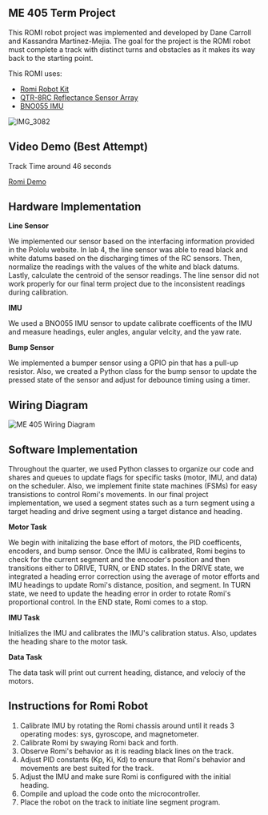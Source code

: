 ME 405 Term Project
-----------
This ROMI robot project was implemented and developed by Dane Carroll and Kassandra Martinez-Mejia. The goal for the project is
the ROMI robot must complete a track with distinct turns and obstacles as it makes its way back to the starting point. 

This ROMI uses:
* [Romi Robot Kit](https://www.pololu.com/product/3501)
* [QTR-8RC Reflectance Sensor Array](https://www.pololu.com/product/961)
* [BNO055 IMU](https://www.adafruit.com/product/2472)

![IMG_3082](https://github.com/user-attachments/assets/72e92c9e-c616-40de-8959-288f8fd9a484)

Video Demo (Best Attempt)
----------
Track Time around 46 seconds

[Romi Demo](https://youtu.be/s87TgsQ6EN8)

Hardware Implementation
----------
**Line Sensor** 

We implemented our sensor based on the interfacing information provided in the Pololu website. In lab 4, the line sensor was able to read black and white datums based on the discharging times of the RC sensors. Then, normalize the readings with the values of the white and black datums. Lastly, calculate the centroid of the sensor readings. The line sensor did not work properly for our final term project due to the inconsistent readings during calibration. 


**IMU**

We used a BNO055 IMU sensor to update calibrate coefficents of the IMU and measure headings, euler angles, angular velcity, and the yaw rate.

**Bump Sensor**

We implemented a bumper sensor using a GPIO pin that has a pull-up resistor. Also, we created a Python class for the bump sensor to update the pressed state of the sensor and adjust for debounce timing using a timer. 

Wiring Diagram
-------------
![ME 405 Wiring Diagram](https://github.com/user-attachments/assets/762dbc34-67e7-4c59-b7b7-1a2298e9efaa)



Software Implementation
-------------
Throughout the quarter, we used Python classes to organize our code and shares and queues to update flags for specific tasks (motor, IMU, and data) on the scheduler. Also, we implement finite state machines (FSMs) for easy transistions to control Romi's movements. In our final project implementation, we used a segment states such as a turn segment using a target heading and drive segment using a target distance and heading.

**Motor Task**

We begin with initalizing the base effort of motors, the PID coefficents, encoders, and bump sensor. Once the IMU is calibrated, Romi begins to check for the current segment and the encoder's position and then transitions either to DRIVE, TURN, or END states. In the DRIVE state, we integrated a heading error correction using the average of motor efforts and IMU headings to update Romi's distance, position, and segment. In TURN state, we need to update the heading error in order to rotate Romi's proportional control. In the END state, Romi comes to a stop. 

**IMU Task**

Initializes the IMU and calibrates the IMU's calibration status. Also, updates the heading share to the motor task. 

**Data Task**

The data task will print out current heading, distance, and velociy of the motors. 


Instructions for Romi Robot
---------------
1. Calibrate IMU by rotating the Romi chassis around until it reads 3 operating modes: sys, gyroscope, and magnetometer.
2. Calibrate Romi by swaying Romi back and forth. 
3. Observe Romi's behavior as it is reading black lines on the track.
4. Adjust PID constants (Kp, Ki, Kd) to ensure that Romi's behavior and movements are best suited for the track.
5. Adjust the IMU and make sure Romi is configured with the initial heading.
6. Compile and upload the code onto the microcontroller.
7. Place the robot on the track to initiate line segment program. 


